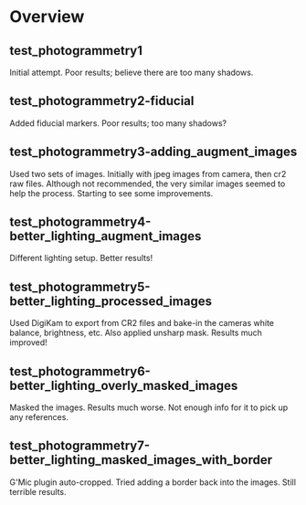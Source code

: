 # Overview

## test_photogrammetry1

Initial attempt. Poor results; believe there are too many shadows.

## test_photogrammetry2-fiducial

Added fiducial markers. Poor results; too many shadows?

## test_photogrammetry3-adding_augment_images

Used two sets of images. Initially with jpeg images from camera, then cr2 raw files. Although not recommended, the very similar images seemed to help the process. Starting to see some improvements.

## test_photogrammetry4-better_lighting_augment_images

Different lighting setup. Better results!

## test_photogrammetry5-better_lighting_processed_images

Used DigiKam to export from CR2 files and bake-in the cameras white balance, brightness, etc. Also applied unsharp mask. Results much improved!

## test_photogrammetry6-better_lighting_overly_masked_images

Masked the images. Results much worse. Not enough info for it to pick up any references.

## test_photogrammetry7-better_lighting_masked_images_with_border

G'Mic plugin auto-cropped. Tried adding a border back into the images. Still terrible results.
